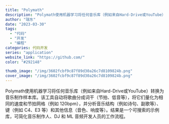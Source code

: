 ```yaml
---
title: "Polymath"
description: "Polymath使用机器学习将任何音乐库（例如来自Hard-Drive或YouTube）转换为音乐制作样本库。该工具自动"
author: "瑞东"
date: "2023-03-30"
tags:
  - "代码"
  - "开发"
  - "编程"
categories: 代码开发
series: "application"
website_link: "https://github.com/"
color: "#292148"

thumb_image: "/img/3602fcbf9c87f89d30a26c7d8109824b.png"
cover_image: "/img/3602fcbf9c87f89d30a26c7d8109824b.png"
---
```


Polymath使用机器学习将任何音乐库（例如来自Hard-Drive或YouTube）转换为音乐制作样本库。该工具自动将歌曲分成词干（节拍、低音等），将它们量化为相同的速度和节拍网格（例如 120bpm），并分析音乐结构（例如诗句、副歌等）、键（例如 C4、E3 等）和其他信息（音色、响度等）。结果是一个可搜索的示例库，可简化音乐制作人、DJ 和 ML 音频开发人员的工作流程。
